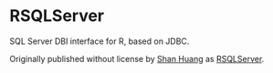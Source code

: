 RSQLServer
==========

SQL Server DBI interface for R, based on JDBC. 

Originally published without 
license by [Shan Huang](https://github.com/hs3180/) as [RSQLServer](https://github.com/hs3180/RSQLServer). 
